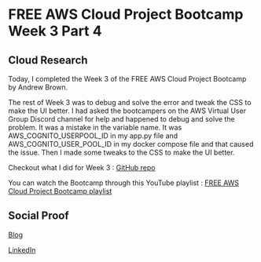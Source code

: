 # FREE AWS Cloud Project Bootcamp Week 3 Part 4

## Cloud Research

Today, I completed the Week 3 of the FREE AWS Cloud Project Bootcamp by Andrew Brown.

The rest of Week 3 was to debug and solve the error and tweak the CSS to make the UI better. I had asked the bootcampers on the AWS Virtual User Group Discord channel for help and happened to debug and solve the problem. It was a mistake in the variable name. It was  AWS_COGNITO_USERPOOL_ID in my app.py file and AWS_COGNITO_USER_POOL_ID in my docker compose file and that caused the issue. Then I made some tweaks to the CSS to make the UI better.

Checkout what I did for Week 3 : [GitHub repo](https://github.com/aaditunni/aws-bootcamp-cruddur-2023/blob/main/journal/week3/week3.md)

You can watch the Bootcamp through this YouTube playlist : [FREE AWS Cloud Project Bootcamp playlist](https://youtube.com/playlist?list=PLBfufR7vyJJ7k25byhRXJldB5AiwgNnWv)


## Social Proof

[Blog](https://dev.to/aaditunni/free-aws-cloud-project-bootcamp-week-3-part-4-bap)

[LinkedIn](https://www.linkedin.com/posts/aaditunni_100daysofcloud-aws-cloud-activity-7040799908613742592-blli?utm_source=share&utm_medium=member_desktop)
